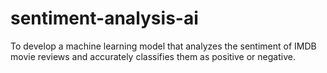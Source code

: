 # sentiment-analysis-ai
To develop a machine learning model that analyzes the sentiment of IMDB movie reviews and accurately classifies them as positive or negative.
